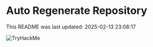 # Auto Regenerate Repository

This README was last updated: 2025-02-13 23:08:17

 ![TryHackMe](https://tryhackme.com/badge/533634)
